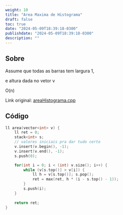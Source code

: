 ```yaml
---
weight: 10
title: "Area Maxima de Histograma"
draft: false
toc: true
date: "2024-05-09T18:39:18-0300"
publishdate: "2024-05-09T18:39:18-0300"
description: ""
---
```


## Sobre
 Assume que todas as barras tem largura 1,

 e altura dada no vetor v



 O(n)



Link original: [areaHistograma.cpp](https://github.com/brunomaletta/Biblioteca/tree/master/Codigo/Problemas/areaHistograma.cpp)

## Código
```cpp
ll area(vector<int> v) {
	ll ret = 0;
	stack<int> s;
	// valores iniciais pra dar tudo certo
	v.insert(v.begin(), -1);
	v.insert(v.end(), -1);
	s.push(0);

	for(int i = 0; i < (int) v.size(); i++) {
		while (v[s.top()] > v[i]) {
			ll h = v[s.top()]; s.pop();
			ret = max(ret, h * (i - s.top() - 1));
		}
		s.push(i);
	}
  
	return ret;
}
```
